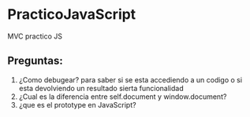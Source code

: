 # PracticoJavaScript
MVC practico JS
## Preguntas:
1) ¿Como debugear? para saber si se esta accediendo a un codigo o si esta devolviendo un resultado sierta funcionalidad
2) ¿Cual es la diferencia entre self.document y window.document?
3) ¿que es el prototype en JavaScript?
